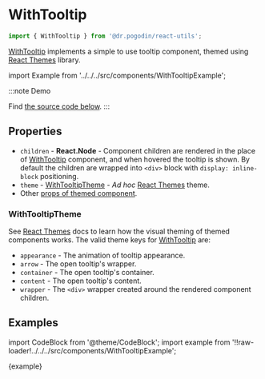 # WithTooltip
```jsx
import { WithTooltip } from '@dr.pogodin/react-utils';
```
[WithTooltip] implements a simple to use tooltip component, themed using
[React Themes] library.

import Example from '../../../src/components/WithTooltipExample';

:::note Demo
<Example />

Find [the source code below][Examples].
:::

## Properties
- `children` - **React.Node** - Component children are rendered in the place of
  [WithTooltip] component, and when hovered the tooltip is shown. By default
  the children are wrapped into `<div>` block with `display: inline-block`
  positioning.
- `theme` - [WithTooltipTheme] - _Ad hoc_ [React Themes] theme.
- Other [props of themed component](https://www.npmjs.com/package/@dr.pogodin/react-themes#themed-component-properties).

### WithTooltipTheme
See [React Themes] docs to learn how the visual theming of themed components
works. The valid theme keys for [WithTooltip] are:
- `appearance` - The animation of tooltip appearance.
- `arrow` - The open tooltip's wrapper.
- `container` - The open tooltip's container.
- `content` - The open tooltip's content.
- `wrapper` - The `<div>` wrapper created around the rendered component children.

## Examples
import CodeBlock from '@theme/CodeBlock';
import example from '!!raw-loader!../../../src/components/WithTooltipExample';

<CodeBlock className="language-jsx">{example}</CodeBlock>

[Examples]: #examples
[React Themes]: https://dr.pogodin.studio/docs/react-themes
[WithTooltip]: /docs/api/components/withtooltip
[WithTooltipTheme]: #withtooltiptheme
